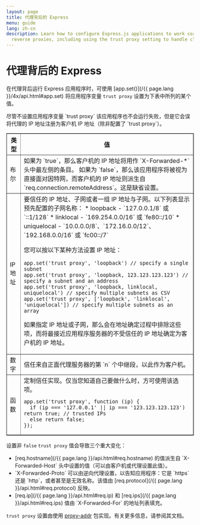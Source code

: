 ```yaml
---
layout: page
title: 代理背后的 Express
menu: guide
lang: zh-cn
description: Learn how to configure Express.js applications to work correctly behind
  reverse proxies, including using the trust proxy setting to handle client IP addresses.
---
```


# 代理背后的 Express

在代理背后运行 Express 应用程序时，可使用 [app.set()](/{{ page.lang }}/4x/api.html#app.set) 将应用程序变量 `trust proxy` 设置为下表中所列的某个值。

<div class="doc-box doc-info" markdown="1">
尽管不设置应用程序变量 `trust proxy` 该应用程序也不会运行失败，但是它会误将代理的 IP 地址注册为客户机 IP 地址（除非配置了 `trust proxy`）。
</div>

<table class="doctable" border="1" markdown="1">
  <thead><tr><th>类型</th><th>值</th></tr></thead>
  <tbody>
    <tr>
      <td>布尔</td>
<td markdown="1">
如果为 `true`，那么客户机的 IP 地址将用作 `X-Forwarded-*` 头中最左侧的条目。
如果为 `false`，那么该应用程序将被视为直接面对因特网，而客户机的 IP 地址则派生自 `req.connection.remoteAddress`。这是缺省设置。
</td>
    </tr>
    <tr>
      <td>IP 地址</td>
<td markdown="1">
要信任的 IP 地址、子网或者一组 IP 地址与子网。以下列表显示预先配置的子网名称：
* loopback - `127.0.0.1/8` 或 `::1/128`
* linklocal - `169.254.0.0/16` 或 `fe80::/10`
* uniquelocal - `10.0.0.0/8`、`172.16.0.0/12`、`192.168.0.0/16` 或 `fc00::/7`

您可以按以下某种方法设置 IP 地址：

<pre>
<code class="language-js" translate="no">app.set('trust proxy', 'loopback') // specify a single subnet
app.set('trust proxy', 'loopback, 123.123.123.123') // specify a subnet and an address
app.set('trust proxy', 'loopback, linklocal, uniquelocal') // specify multiple subnets as CSV
app.set('trust proxy', ['loopback', 'linklocal', 'uniquelocal']) // specify multiple subnets as an array</code>
</pre>

如果指定 IP 地址或子网，那么会在地址确定过程中排除这些项，而将最接近应用程序服务器的不受信任的 IP 地址确定为客户机的 IP 地址。
</td>
    </tr>
    <tr>
      <td>数字</td>
<td markdown="1">
信任来自正面代理服务器的第 `n` 个中继段，以此作为客户机。
</td>
    </tr>
    <tr>
      <td>函数</td>
<td markdown="1">
定制信任实现。仅当您知道自己要做什么时，方可使用该选项。
<pre>
<code class="language-js" translate="no">app.set('trust proxy', function (ip) {
  if (ip === '127.0.0.1' || ip === '123.123.123.123') return true; // trusted IPs
  else return false;
});</code>
</pre>
</td>
    </tr>
  </tbody>
</table>

设置非 `false` `trust proxy` 值会导致三个重大变化：

<ul>
  <li markdown="1">[req.hostname](/{{ page.lang }}/api.html#req.hostname) 的值派生自 `X-Forwarded-Host` 头中设置的值（可以由客户机或代理设置此值）。
  </li>
  <li markdown="1">`X-Forwarded-Proto` 可以由逆向代理设置，以告知应用程序：它是 `https` 还是 `http`，或者甚至是无效名称。该值由 [req.protocol](/{{ page.lang }}/api.html#req.protocol) 反映。
  </li>
  <li markdown="1">[req.ip](/{{ page.lang }}/api.html#req.ip) 和 [req.ips](/{{ page.lang }}/api.html#req.ips) 值由 `X-Forwarded-For` 的地址列表填充。
  </li>
</ul>

`trust proxy` 设置由使用 [proxy-addr](https://www.npmjs.com/package/proxy-addr) 包实现。有关更多信息，请参阅其文档。
